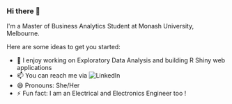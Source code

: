 ### Hi there 👋



I'm a Master of Business Analytics Student at Monash University, Melbourne.

Here are some ideas to get you started:

- 🔭 I enjoy working on Exploratory Data Analysis and building R Shiny web applications
- 📫 You can reach me via ![LinkedIn](https://www.linkedin.com/in/aarathybabu/)
- 😄 Pronouns: She/Her
- ⚡ Fun fact: I am an Electrical and Electronics Engineer too !

